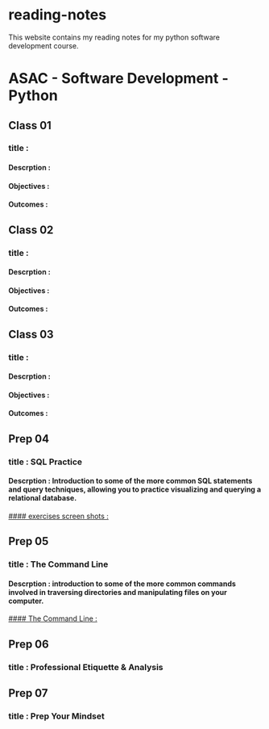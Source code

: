 # reading-notes


This website contains my reading notes for my python software development course.

# ASAC - Software Development - Python 

## Class 01 
### title :
#### Descrption :
#### Objectives :
#### Outcomes : 
  
## Class 02 
### title :
#### Descrption :
#### Objectives :
#### Outcomes : 


## Class 03 
### title :
#### Descrption :
#### Objectives :
#### Outcomes : 


## Prep 04 
### title : SQL Practice
#### Descrption : Introduction to some of the more common SQL statements and query techniques, allowing you to practice visualizing and querying a relational database.
[#### exercises screen shots :](SQL.md)






## Prep 05 
### title : The Command Line
#### Descrption : introduction  to some of the more common commands involved in traversing directories and manipulating files on your computer.

[#### The Command Line :](CommandLine.md)



## Prep 06 
### title : Professional Etiquette & Analysis


## Prep 07 
### title : Prep Your Mindset

